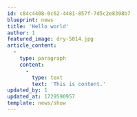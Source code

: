 ```yaml
---
id: c84c4408-0c62-4481-857f-7d5c2e8398b7
blueprint: news
title: 'Hello world'
author: 1
featured_image: dry-5014.jpg
article_content:
  -
    type: paragraph
    content:
      -
        type: text
        text: 'This is content.'
updated_by: 1
updated_at: 1729590957
template: news/show
---
```

